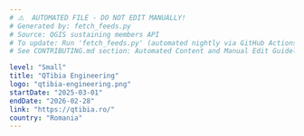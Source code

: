 ```yaml
---
# ⚠️  AUTOMATED FILE - DO NOT EDIT MANUALLY!
# Generated by: fetch_feeds.py
# Source: QGIS sustaining members API
# To update: Run 'fetch_feeds.py' (automated nightly via GitHub Actions)
# See CONTRIBUTING.md section: Automated Content and Manual Edit Guidelines

level: "Small"
title: "QTibia Engineering"
logo: "qtibia-engineering.png"
startDate: "2025-03-01"
endDate: "2026-02-28"
link: "https://qtibia.ro/"
country: "Romania"
---
```

